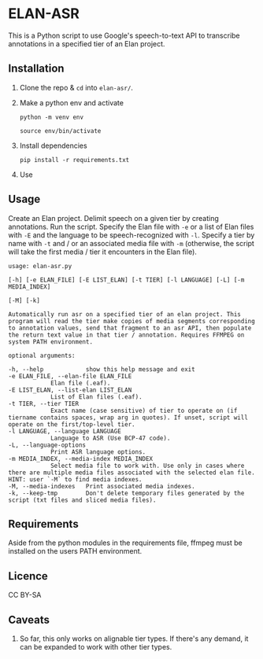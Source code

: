 # ELAN-ASR

This is a Python script to use Google's speech-to-text API to transcribe annotations in a specified tier of an Elan project.




## Installation

1. Clone the repo & `cd` into `elan-asr/`.
2. Make a python env and activate

	`python -m venv env`
	
	`source env/bin/activate`
	
3. Install dependencies

	`pip install -r requirements.txt`
	
4. Use




## Usage	

Create an Elan project. Delimit speech on a given tier by creating annotations. Run the script. Specify the Elan file with `-e` or a list of Elan files with `-E` and the language to be speech-recognized with `-l`. Specify a tier by name with `-t` and / or an associated media file with `-m` (otherwise, the script will take the first media / tier it encounters in the Elan file).

	usage: elan-asr.py 

	[-h] [-e ELAN_FILE] [-E LIST_ELAN] [-t TIER] [-l LANGUAGE] [-L] [-m MEDIA_INDEX]

	[-M] [-k]

	Automatically run asr on a specified tier of an elan project. This program will read the tier make copies of media segments corresponding to annotation values, send that fragment to an asr API, then populate the return text value in that tier / annotation. Requires FFMPEG on system PATH environment.

	optional arguments:

	-h, --help            show this help message and exit
 	-e ELAN_FILE, --elan-file ELAN_FILE
				Elan file (.eaf).
	-E LIST_ELAN, --list-elan LIST_ELAN
				List of Elan files (.eaf).
	-t TIER, --tier TIER  
	  			Exact name (case sensitive) of tier to operate on (if tiername contains spaces, wrap arg in quotes). If unset, script will operate on the first/top-level tier.
	-l LANGUAGE, --language LANGUAGE
				Language to ASR (Use BCP-47 code).
	-L, --language-options
	  			Print ASR language options.
	-m MEDIA_INDEX, --media-index MEDIA_INDEX
				Select media file to work with. Use only in cases where there are multiple media files associated with the selected elan file. HINT: user `-M` to find media indexes.
	-M, --media-indexes   Print associated media indexes.
	-k, --keep-tmp        Don't delete temporary files generated by the script (txt files and sliced media files).




## Requirements

Aside from the python modules in the requirements file, ffmpeg must be installed on the users PATH environment.




## Licence

CC BY-SA




## Caveats

1. So far, this only works on alignable tier types. If there's any demand, it can be expanded to work with other tier types.